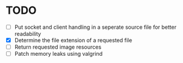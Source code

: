 # TODO

- [ ] Put socket and client handling in a seperate source file for better readability
- [X] Determine the file extension of a requested file
- [ ] Return requested image resources
- [ ] Patch memory leaks using valgrind
